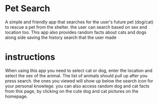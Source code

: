 # Pet Search 
A simple and friendly app that searches for the user's future pet (dog/cat) to rescue a pet from the shelter.
the user can search based on sex and location too.
This app also provides random facts about cats and dogs along side saving the history search that the user made
# instructions
When using this app you need to select cat or dog, enter the location and select the sex of the animal.
The list of animals should pull up after you press search.
the ones you viewed will show up below the search icon for your personal knowlege.
you can also access random dog and cat facts from this page, by clicking on the cute dog and cat pictures on the homepage.

